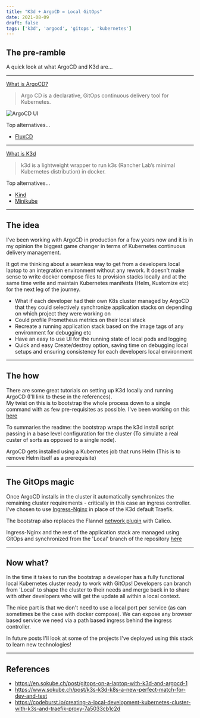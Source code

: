 ```yaml
---
title: "K3d + ArgoCD = Local GitOps"
date: 2021-08-09
draft: false
tags: ['k3d', 'argocd', 'gitops', 'kubernetes']
---
```


## The pre-ramble
A quick look at what ArgoCD and K3d are...

---
[What is ArgoCD?](https://argoproj.github.io/argo-cd/#what-is-argo-cd)
> Argo CD is a declarative, GitOps continuous delivery tool for Kubernetes.

![ArgoCD UI](https://argoproj.github.io/argo-cd/assets/argocd-ui.gif "ArgoCD")

Top alternatives...
- [FluxCD](https://fluxcd.io/)
---
[What is K3d](https://k3d.io/)
> k3d is a lightweight wrapper to run k3s (Rancher Lab’s minimal Kubernetes distribution) in docker.

Top alternatives...
- [Kind](https://kind.sigs.k8s.io/)
- [Minikube](https://minikube.sigs.k8s.io/docs/start/)
---
## The idea
I've been working with ArgoCD in production for a few years now and it is in my opinion the biggest game changer in terms of Kubernetes continuous delivery management.

It got me thinking about a seamless way to get from a developers local laptop to an integration environment without any rework. It doesn't make sense to write docker compose files to provision stacks locally and at the same time write and maintain Kubernetes manifests (Helm, Kustomize etc) for the next leg of the journey.

- What if each developer had their own K8s cluster managed by ArgoCD that they could selectively synchronize application stacks on depending on which project they were working on
- Could profile Prometheus metrics on their local stack
- Recreate a running application stack based on the image tags of any environment for debugging etc
- Have an easy to use UI for the running state of local pods and logging
- Quick and easy Create/destroy option, saving time on debugging local setups and ensuring consistency for each developers local environment

---
## The how

There are some great tutorials on setting up K3d locally and running ArgoCD (I'll link to these in the references).\
My twist on this is to bootstrap the whole process down to a single command with as few pre-requisites as possible. I've been working on this [here](https://github.com/davidwmcneill/gitops-playground)

To summaries the readme: the bootstrap wraps the k3d install script passing in a base level configuration for the cluster (To simulate a real custer of sorts as opposed to a single node).

ArgoCD gets installed using a Kubernetes job that runs Helm (This is to remove Helm itself as a prerequisite)

---
## The GitOps magic

Once ArgoCD installs in the cluster it automatically synchronizes the remaining cluster requirements - critically in this case an ingress controller. I've chosen to use [Ingress-Nginx](https://kubernetes.github.io/ingress-nginx/) in place of the K3d default Traefik.

The bootstrap also replaces the Flannel [network plugin](https://kubernetes.io/docs/concepts/extend-kubernetes/compute-storage-net/network-plugins/) with Calico.

Ingress-Nginx and the rest of the application stack are managed using GitOps and synchronized from the 'Local' branch of the repository [here](https://github.com/davidwmcneill/gitops-playground-apps)

---
## Now what?
In the time it takes to run the bootstrap a developer has a fully functional local Kubernetes cluster ready to work with GitOps! Developers can branch from 'Local' to shape the cluster to their needs and merge back in to share with other developers who will get the update all within a local context.

The nice part is that we don't need to use a local port per service (as can sometimes be the case with docker compose). We can expose any browser based service we need via a path based ingress behind the ingress controller.


In future posts I'll look at some of the projects I've deployed using this stack to learn new technologies!


---
## References

- https://en.sokube.ch/post/gitops-on-a-laptop-with-k3d-and-argocd-1
- https://www.sokube.ch/post/k3s-k3d-k8s-a-new-perfect-match-for-dev-and-test
- https://codeburst.io/creating-a-local-development-kubernetes-cluster-with-k3s-and-traefik-proxy-7a5033cb1c2d